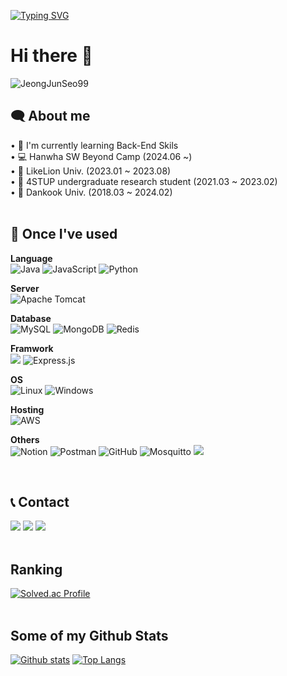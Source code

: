 <!--
![header](https://capsule-render.vercel.app/api?type=waving&reversal=true&color=10:1d6fec,90:06bff0&text=Welcome%20to%20Jun's%20GitHub&fontColor=e7e7e7&fontSize=40&&fontAlign=70&fontAlignY=35)
-->

[![Typing SVG](https://readme-typing-svg.demolab.com?font=Nanum+Pen+Script&size=27&pause=1000&color=2288F7&random=false&width=435&lines=%F0%9F%8C%8F+Hello%2C+World!+%F0%9F%92%BB+Welcom+to+my+Github)](https://git.io/typing-svg)

# Hi there 👋
<p align=left> <img src=https://komarev.com/ghpvc/?username=JeongJunSeo99 alt=JeongJunSeo99 /> </p>

## 🗨️ About me
<p align='left'> 
• 🎍 I'm currently learning Back-End Skils
  <br/>
• 💻 Hanwha SW Beyond Camp (2024.06 ~)
  <br/>
• 🦁 LikeLion Univ. (2023.01 ~ 2023.08)
  <br/>
• 🧪 4STUP undergraduate research student (2021.03 ~ 2023.02)
  <br/>
• 🏫 Dankook Univ. (2018.03 ~ 2024.02)
 
<br/>
<br/>

## 🔨 Once I've used
<strong>Language</strong>
<br/>
![Java](https://img.shields.io/badge/java-%23ED8B00.svg?style=for-the-badge&logo=openjdk&logoColor=white) ![JavaScript](https://img.shields.io/badge/javascript-%23323330.svg?style=for-the-badge&logo=javascript&logoColor=%23F7DF1E) ![Python](https://img.shields.io/badge/python-3670A0?style=for-the-badge&logo=python&logoColor=ffdd54)

<strong>Server</strong>
<br/>
![Apache Tomcat](https://img.shields.io/badge/apache%20tomcat-%23F8DC75.svg?style=for-the-badge&logo=apache-tomcat&logoColor=black) 

<strong>Database</strong>
<br/>
![MySQL](https://img.shields.io/badge/mysql-4479A1.svg?style=for-the-badge&logo=mysql&logoColor=white) ![MongoDB](https://img.shields.io/badge/MongoDB-%234ea94b.svg?style=for-the-badge&logo=mongodb&logoColor=white) 	![Redis](https://img.shields.io/badge/redis-%23DD0031.svg?style=for-the-badge&logo=redis&logoColor=white)

<strong>Framwork</strong>
<br/>
<img src="https://img.shields.io/badge/springboot-6DB33F?style=for-the-badge&logo=springboot&logoColor=white"> ![Express.js](https://img.shields.io/badge/express.js-%23404d59.svg?style=for-the-badge&logo=express&logoColor=%2361DAFB) 

<strong>OS</strong>
<br/>
![Linux](https://img.shields.io/badge/Linux-FCC624?style=for-the-badge&logo=linux&logoColor=black) ![Windows](https://img.shields.io/badge/Windows-0078D6?style=for-the-badge&logo=windows&logoColor=white)

<strong>Hosting</strong>
<br/>
![AWS](https://img.shields.io/badge/AWS-%23FF9900.svg?style=for-the-badge&logo=amazon-aws&logoColor=white)

<strong>Others</strong>
<br/>
![Notion](https://img.shields.io/badge/Notion-%23000000.svg?style=for-the-badge&logo=notion&logoColor=white) ![Postman](https://img.shields.io/badge/Postman-FF6C37?style=for-the-badge&logo=postman&logoColor=white) ![GitHub](https://img.shields.io/badge/github-%23121011.svg?style=for-the-badge&logo=github&logoColor=white) ![Mosquitto](https://img.shields.io/badge/mosquitto-%233C5280.svg?style=for-the-badge&logo=eclipsemosquitto&logoColor=white) <img src="https://img.shields.io/badge/Spring Security-6DB33F?style=for-the-badge&logo=Spring Security&logoColor=white">

<br/>

## 📞 Contact 
<img src="https://img.shields.io/badge/wjdwnstj0810@gmail.com-EA4335?style=for-the-badge&logo=gmail&logoColor=white"> <img src="https://img.shields.io/badge/www.instagram.com/jjsi_99/-E4405F?style=for-the-badge&logo=instagram&logoColor=white"> <img src="https://img.shields.io/badge/JeongJunSeo99-181717?style=for-the-badge&logo=github&logoColor=white">
<br/>
<br/>

## Ranking
[![Solved.ac Profile](http://mazassumnida.wtf/api/v2/generate_badge?boj=wnstj0810)](https://solved.ac/wnstj0810/)
<br/>
<br/>

## Some of my Github Stats


[![Github stats](https://github-readme-stats.vercel.app/api?username=JeongJunSeo99&show_icons=true&include_all_commits=true)](https://github.com/JeongJunSeo99/github-readme-stats)
[![Top Langs](https://github-readme-stats.vercel.app/api/top-langs/?username=JeongJunSeo99&layout=compact)](https://github.com/JeongJunSeo99/github-readme-stats)
